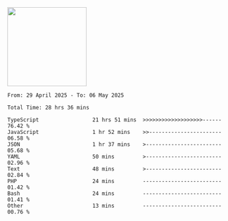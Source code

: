 <img height="180em" src="https://github-readme-stats-eight-theta.vercel.app/api?username=bkundev&show_icons=true&theme=radical&include_all_commits=true&count_private=true"/>
<!--START_SECTION:waka-->

```all_time
From: 29 April 2025 - To: 06 May 2025

Total Time: 28 hrs 36 mins

TypeScript                 21 hrs 51 mins  >>>>>>>>>>>>>>>>>>>------   76.42 %
JavaScript                 1 hr 52 mins    >>-----------------------   06.58 %
JSON                       1 hr 37 mins    >------------------------   05.68 %
YAML                       50 mins         >------------------------   02.96 %
Text                       48 mins         >------------------------   02.84 %
PHP                        24 mins         -------------------------   01.42 %
Bash                       24 mins         -------------------------   01.41 %
Other                      13 mins         -------------------------   00.76 %
```

<!--END_SECTION:waka-->
